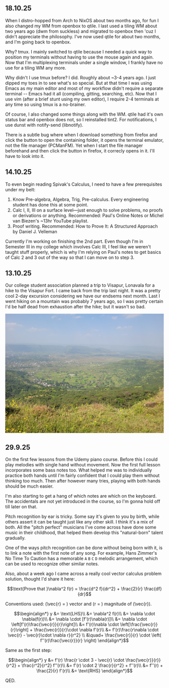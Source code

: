 ## 18.10.25

When I distro-hopped from Arch to NixOS about two months ago, for fun I also changed my WM from openbox to qtile. I last used a tiling WM about two years ago (dwm from suckless) and migrated to openbox then 'cuz I didn't appreciate the philosophy. I've now used qtile for about two months, and I'm going back to openbox.

Why? tmux. I mainly switched to qtile because I needed a quick way to position my terminals without having to use the mouse again and again. Now that I'm multiplexing terminals under a single window, I frankly have no use for a tiling WM any more. 

Why didn't I use tmux before? I did. Roughly about ~3-4 years ago. I just dipped my toes in to see what's so special. But at that time I was using Emacs as my main editor and most of my workflow didn't require a separate terminal -- Emacs had it all (compiling, gitting, searching, etc). Now that I use vim (after a brief stunt using my own editor), I require 2-4 terminals at any time so using tmux is a no-brainer.

Of course, I also changed some things along with the WM. qtile had it's own status bar and openbox does not, so I reinstalled tint2. For notifications, I use dunst with notify-send (libnotify). 

There is a subtle bug where when I download something from firefox and click the button to open the containing folder, it opens the terminal emulator, not the file manager (PCManFM). Yet when I start the file manager beforehand and then click the button in firefox, it correcly opens in it. I'll have to look into it.

## 14.10.25

To even begin reading Spivak's Calculus, I need to have a few prerequisites under my belt:

1. Know Pre-algebra, Algebra, Trig, Pre-calculus. Every engineering student has done this at some point. 
2. Calc I, II, III on a surface level—just enough to solve problems, no proofs or derivations or anything. Recommended: Paul's Online Notes or Michel van Biezen's ~13hr YouTube playlist.
3. Proof writing. Recommended: How to Prove It: A Structured Approach by Daniel J. Velleman

Currently I'm working on finishing the 2nd part. Even though I'm in Semester III in my college which involves Calc III, I feel like we weren't taught stuff properly, which is why I'm relying on Paul's notes to get basics of Calc 2 and 3 out of the way so that I can move on to step 3. 

## 13.10.25

Our college student association planned a trip to Visapur, Lonavala for a hike to the Visapur Fort. I came back from the trip last night. It was a pretty cool 2-day excursion considering we have our endsems next month. Last I went hiking on a mountain was probably 7 years ago, so I was pretty certain I'd be half dead from exhaustion after the hike; but it wasn't so bad. 

![](20251013001.jpg)

## 29.9.25

On the first few lessons from the Udemy piano course. Before this I could play melodies with single hand without movement. Now the first full lesson incorporates some bass notes too. What helped me was to individually practice both hands until I'm fairly confident that I could play them without thinking too much. Then after however many tries, playing with both hands should be much easier.

I'm also starting to get a hang of which notes are which on the keyboard. The accidentals are not yet introduced in the course, so I'm gonna hold off till later on that. 

Pitch recognition by ear is tricky. Some say it's given to you by birth, while others assert it can be taught just like any other skill. I think it's a mix of both. All the "pitch perfect" musicians I've come across have done some music in their childhood, that helped them develop this "natural-born" talent gradually.

One of the ways pitch recognition can be done without being born with it, is to link a note with the first note of any song. For example, Hans Zimmer's No Time To Caution has a memorable `A` `B` `C` `D` melodic arrangement, which can be used to recognize other similar notes. 

Also, about a week ago I came across a really cool vector calculus problem solution, thought I'd share it here:

$$\text{Prove that }\nabla^2 f(r) = \frac{d^2 f}{dr^2} + \frac{2}{r} \frac{df}{dr}$$

Conventions used: \(\vec{r} = \) vector and \(r = \) magnitude of \(\vec{r}\).

$$\begin{align*}
y &= \text{LHS}\\ 
  &= \nabla^2 f(r)\\
  &= \nabla \cdot \nabla(f(r))\\
  &= \nabla \cdot [f'(r)\nabla(r)]\\
  &= \nabla \cdot \left[f'(r)\frac{\vec{r}}{r}\right]\\
  &= f'(r)\nabla \cdot \left[\frac{\vec{r}}{r}\right] + \frac{\vec{r}}{r}\cdot
     \nabla f'(r)\\
  &= f'(r)\frac{r\nabla \cdot \vec{r} - \vec{r}\cdot \nabla r}{r^2} \\
  &\quad+ \frac{\vec{r}}{r} \cdot \left( f''(r)\frac{\vec{r}}{r} \right)
\end{align*}$$

Same as the first step:

$$\begin{align*}
y &= f'(r) \frac{r \cdot 3 - \vec{r} \cdot \frac{\vec{r}}{r}}{r^2} 
    + \frac{r^2}{r^2} f''(r)\\
  &= f'(r) \cdot 2 \frac{r}{r^2} + f''(r)\\
  &= f''(r) + \frac{2}{r} f'(r)\\
  &= \text{RHS}
\end{align*}$$

QED.

